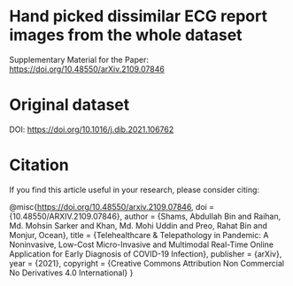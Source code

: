 # Hand picked dissimilar ECG report images from the whole dataset
Supplementary Material for the Paper:  https://doi.org/10.48550/arXiv.2109.07846

# Original dataset
DOI: https://doi.org/10.1016/j.dib.2021.106762

# Citation
If you find this article useful in your research, please consider citing:

@misc{https://doi.org/10.48550/arxiv.2109.07846,
  doi = {10.48550/ARXIV.2109.07846},
  author = {Shams, Abdullah Bin and Raihan, Md. Mohsin Sarker and Khan, Md. Mohi Uddin and Preo, Rahat Bin and Monjur, Ocean},
  title = {Telehealthcare \& Telepathology in Pandemic: A Noninvasive, Low-Cost Micro-Invasive and Multimodal Real-Time Online Application for Early Diagnosis of COVID-19 Infection},
  publisher = {arXiv},
  year = {2021},
  copyright = {Creative Commons Attribution Non Commercial No Derivatives 4.0 International}
}
